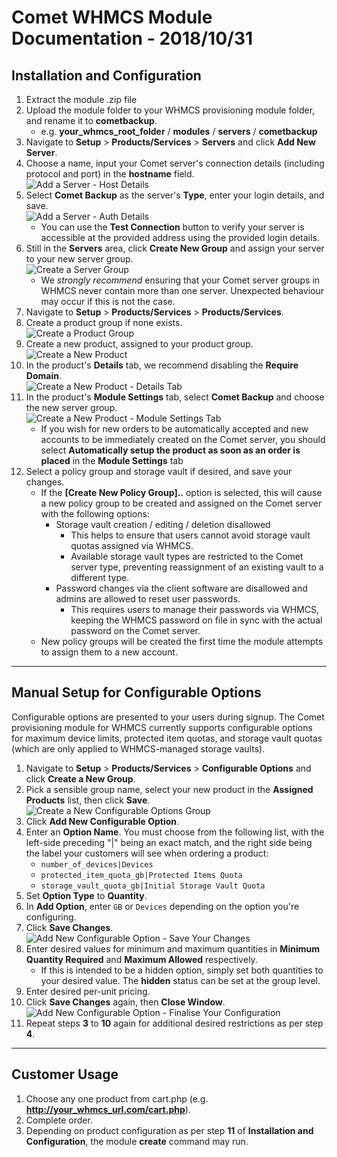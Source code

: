 # Comet WHMCS Module Documentation - **2018/10/31**
## Installation and Configuration
1. Extract the module .zip file
2. Upload the module folder to your WHMCS provisioning module folder, and rename it to __cometbackup__.
    - e.g. __your_whmcs_root_folder__ / __modules__ / __servers__ / __cometbackup__
3. Navigate to __Setup__ > __Products/Services__ > __Servers__ and click __Add New Server__.
4. Choose a name, input your Comet server's connection details (including protocol and port) in the __hostname__ field.  
    ![Add a Server - Host Details](documentation/01-ServerAddHost.png)
5. Select __Comet Backup__ as the server's __Type__, enter your login details, and save.  
    ![Add a Server - Auth Details](documentation/02-ServerAddAuth.png)
    * You can use the __Test Connection__ button to verify your server is accessible at the provided address using the provided login details.
6. Still in the __Servers__ area, click __Create New Group__ and assign your server to your new server group.  
    ![Create a Server Group](documentation/03-ServerGroupAdd.png)
    * We _strongly recommend_ ensuring that your Comet server groups in WHMCS never contain more than one server. Unexpected behaviour may occur if this is not the case.
7. Navigate to __Setup__ > __Products/Services__ > __Products/Services__.
8. Create a product group if none exists.  
    ![Create a Product Group](documentation/04-ProductGroupAdd.png)
9. Create a new product, assigned to your product group.  
    ![Create a New Product](documentation/05-ProductAdd.png)
10. In the product's __Details__ tab, we recommend disabling the __Require Domain__.  
    ![Create a New Product - Details Tab](documentation/06-ProductAddDetails.png) 
11. In the product's __Module Settings__ tab, select __Comet Backup__ and choose the new server group.  
    ![Create a New Product - Module Settings Tab](documentation/07-ProductAddModuleSettings.png)
    * If you wish for new orders to be automatically accepted and new accounts to be immediately created on the Comet server, you should select __Automatically setup the product as soon as an order is placed__ in the __Module Settings__ tab   
12. Select a policy group and storage vault if desired, and save your changes.
    * If the __[Create New Policy Group]..__ option is selected, this will cause a new policy group to be created and assigned on the Comet server with the following options:
        * Storage vault creation / editing / deletion disallowed
            * This helps to ensure that users cannot avoid storage vault quotas assigned via WHMCS.
            * Available storage vault types are restricted to the Comet server type, preventing reassignment of an existing vault to a different type.
        * Password changes via the client software are disallowed and admins are allowed to reset user passwords.
            * This requires users to manage their passwords via WHMCS, keeping the WHMCS password on file in sync with the actual password on the Comet server.
    * New policy groups will be created the first time the module attempts to assign them to a new account.  
***
[//]: # (End of Installation and Configuration)
## Manual Setup for Configurable Options
Configurable options are presented to your users during signup. The Comet provisioning module for WHMCS currently supports configurable options for maximum device limits, protected item quotas, and storage vault quotas (which are only applied to WHMCS-managed storage vaults).
1. Navigate to __Setup__ > __Products/Services__ > __Configurable Options__ and click __Create a New Group__.
2. Pick a sensible group name, select your new product in the __Assigned Products__ list, then click __Save__.  
    ![Create a New Configurable Options Group](documentation/08-ConfigurableOptionsGroupAdd.png)
3. Click __Add New Configurable Option__.
4. Enter an __Option Name__. You must choose from the following list, with the left-side preceding "|" being an exact match, and the right side being the label your customers will see when ordering a product:
    * `number_of_devices|Devices`
    * `protected_item_quota_gb|Protected Items Quota`
    * `storage_vault_quota_gb|Initial Storage Vault Quota`
5. Set __Option Type__ to __Quantity__.
6. In __Add Option__, enter `GB` or `Devices` depending on the option you're configuring.
7. Click __Save Changes__.  
    ![Add New Configurable Option - Save Your Changes](documentation/09-ConfigurableOptionsAddInitial.png)
8. Enter desired values for minimum and maximum quantities in __Minimum Quantity Required__ and __Maximum Allowed__ respectively.
    * If this is intended to be a hidden option, simply set both quantities to your desired value. The __hidden__ status can be set at the group level.
9. Enter desired per-unit pricing.
10. Click __Save Changes__ again, then __Close Window__.  
    ![Add New Configurable Option - Finalise Your Configuration](documentation/10-ConfigurableOptionsAddPost.png)
11. Repeat steps __3__ to __10__ again for additional desired restrictions as per step __4__.
***
## Customer Usage
1. Choose any one product from cart.php (e.g. __http://your_whmcs_url.com/cart.php__).
2. Complete order.
3. Depending on product configuration as per step __11__ of __Installation and Configuration__, the module __create__ command may run.